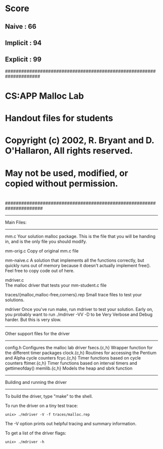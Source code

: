 
# Score
## Naive : 66
## Implicit : 94
## Explicit : 99

#####################################################################
# CS:APP Malloc Lab
# Handout files for students
#
# Copyright (c) 2002, R. Bryant and D. O'Hallaron, All rights reserved.
# May not be used, modified, or copied without permission.
#
######################################################################

***********
Main Files:
***********

mm.c
	Your solution malloc package. This is the file that you
	will be handing in, and is the only file you should modify.

mm-orig.c
	Copy of original mm.c file

mm-naive.c
        A solution that implements all the functions correctly, but
        quickly runs out of memory because it doesn't actually implement
        free().  Feel free to copy code out of here.

mdriver.c	
	The malloc driver that tests your mm-student.c file

traces/{malloc,malloc-free,corners}.rep
	Small trace files to test your solutions.

mdriver
        Once you've run make, run mdriver to test your solution.
        Early on, you probably want to run ./mdriver -VV -D
        to be Very Verbose and Debug harder.  But this is very slow.

**********************************
Other support files for the driver
**********************************

config.h	Configures the malloc lab driver
fsecs.{c,h}	Wrapper function for the different timer packages
clock.{c,h}	Routines for accessing the Pentium and Alpha cycle counters
fcyc.{c,h}	Timer functions based on cycle counters
ftimer.{c,h}	Timer functions based on interval timers and gettimeofday()
memlib.{c,h}	Models the heap and sbrk function

*******************************
Building and running the driver
*******************************
To build the driver, type "make" to the shell.

To run the driver on a tiny test trace:

	unix> ./mdriver -V -f traces/malloc.rep

The -V option prints out helpful tracing and summary information.

To get a list of the driver flags:

	unix> ./mdriver -h


